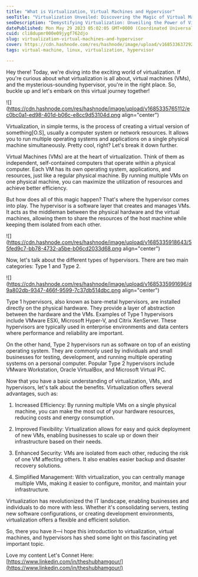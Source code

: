 ```yaml
---
title: "What is Virtualization, Virtual Machines and Hypervisor"
seoTitle: "Virtualization Unveiled: Discovering the Magic of Virtual Machines and"
seoDescription: "Demystifying Virtualization: Unveiling the Power of Virtual Machines and Hypervisors"
datePublished: Mon May 29 2023 05:02:05 GMT+0000 (Coordinated Universal Time)
cuid: cli8dupmr000e09jygf762djo
slug: virtualization-virtual-machines-and-hypervisor
cover: https://cdn.hashnode.com/res/hashnode/image/upload/v1685336372923/1a3c4332-ad76-4b0c-8af1-ccc3dd9cd349.jpeg
tags: virtual-machine, linux, virtualization, hypervisor

---
```


Hey there! Today, we're diving into the exciting world of virtualization. If you're curious about what virtualization is all about, virtual machines (VMs), and the mysterious-sounding hypervisor, you're in the right place. So, buckle up and let's embark on this virtual journey together!

![](https://cdn.hashnode.com/res/hashnode/image/upload/v1685335765112/ec0bc0a1-ed98-401d-b06c-e8cc9d53104d.png align="center")

Virtualization, in simple terms, is the process of creating a virtual version of something\[O.S\], usually a computer system or network resources. It allows you to run multiple operating systems and applications on a single physical machine simultaneously. Pretty cool, right? Let's break it down further.

Virtual Machines (VMs) are at the heart of virtualization. Think of them as independent, self-contained computers that operate within a physical computer. Each VM has its own operating system, applications, and resources, just like a regular physical machine. By running multiple VMs on one physical machine, you can maximize the utilization of resources and achieve better efficiency.

But how does all of this magic happen? That's where the hypervisor comes into play. The hypervisor is a software layer that creates and manages VMs. It acts as the middleman between the physical hardware and the virtual machines, allowing them to share the resources of the host machine while keeping them isolated from each other.

![](https://cdn.hashnode.com/res/hashnode/image/upload/v1685335918643/55fed9c7-bb78-4732-a5be-b06cd2033d68.png align="center")

Now, let's talk about the different types of hypervisors. There are two main categories: Type 1 and Type 2.

![](https://cdn.hashnode.com/res/hashnode/image/upload/v1685335991696/d9a802db-9347-466f-9599-7c37db514dbc.png align="center")

Type 1 hypervisors, also known as bare-metal hypervisors, are installed directly on the physical hardware. They provide a layer of abstraction between the hardware and the VMs. Examples of Type 1 hypervisors include VMware ESXi, Microsoft Hyper-V, and Citrix XenServer. These hypervisors are typically used in enterprise environments and data centers where performance and reliability are important.

On the other hand, Type 2 hypervisors run as software on top of an existing operating system. They are commonly used by individuals and small businesses for testing, development, and running multiple operating systems on a personal computer. Popular Type 2 hypervisors include VMware Workstation, Oracle VirtualBox, and Microsoft Virtual PC.

Now that you have a basic understanding of virtualization, VMs, and hypervisors, let's talk about the benefits. Virtualization offers several advantages, such as:

1. Increased Efficiency: By running multiple VMs on a single physical machine, you can make the most out of your hardware resources, reducing costs and energy consumption.
    
2. Improved Flexibility: Virtualization allows for easy and quick deployment of new VMs, enabling businesses to scale up or down their infrastructure based on their needs.
    
3. Enhanced Security: VMs are isolated from each other, reducing the risk of one VM affecting others. It also enables easier backup and disaster recovery solutions.
    
4. Simplified Management: With virtualization, you can centrally manage multiple VMs, making it easier to configure, monitor, and maintain your infrastructure.
    

Virtualization has revolutionized the IT landscape, enabling businesses and individuals to do more with less. Whether it's consolidating servers, testing new software configurations, or creating development environments, virtualization offers a flexible and efficient solution.

So, there you have it—i hope this introduction to virtualization, virtual machines, and hypervisors has shed some light on this fascinating yet important topic.

Love my content Let's Connet Here: [https://www.linkedin.com/in/theshubhamgour/](https://www.linkedin.com/in/theshubhamgour/)
